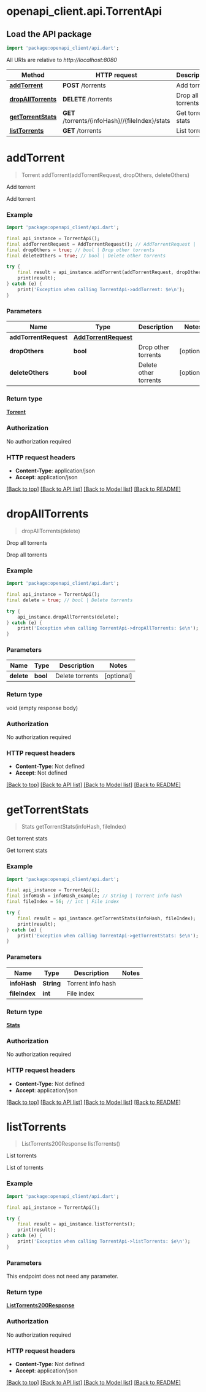 # openapi_client.api.TorrentApi

## Load the API package
```dart
import 'package:openapi_client/api.dart';
```

All URIs are relative to *http://localhost:8080*

Method | HTTP request | Description
------------- | ------------- | -------------
[**addTorrent**](TorrentApi.md#addtorrent) | **POST** /torrents | Add torrent
[**dropAllTorrents**](TorrentApi.md#dropalltorrents) | **DELETE** /torrents | Drop all torrents
[**getTorrentStats**](TorrentApi.md#gettorrentstats) | **GET** /torrents/{infoHash}//{fileIndex}/stats | Get torrent stats
[**listTorrents**](TorrentApi.md#listtorrents) | **GET** /torrents | List torrents


# **addTorrent**
> Torrent addTorrent(addTorrentRequest, dropOthers, deleteOthers)

Add torrent

Add torrent

### Example
```dart
import 'package:openapi_client/api.dart';

final api_instance = TorrentApi();
final addTorrentRequest = AddTorrentRequest(); // AddTorrentRequest | 
final dropOthers = true; // bool | Drop other torrents
final deleteOthers = true; // bool | Delete other torrents

try {
    final result = api_instance.addTorrent(addTorrentRequest, dropOthers, deleteOthers);
    print(result);
} catch (e) {
    print('Exception when calling TorrentApi->addTorrent: $e\n');
}
```

### Parameters

Name | Type | Description  | Notes
------------- | ------------- | ------------- | -------------
 **addTorrentRequest** | [**AddTorrentRequest**](AddTorrentRequest.md)|  | 
 **dropOthers** | **bool**| Drop other torrents | [optional] 
 **deleteOthers** | **bool**| Delete other torrents | [optional] 

### Return type

[**Torrent**](Torrent.md)

### Authorization

No authorization required

### HTTP request headers

 - **Content-Type**: application/json
 - **Accept**: application/json

[[Back to top]](#) [[Back to API list]](../README.md#documentation-for-api-endpoints) [[Back to Model list]](../README.md#documentation-for-models) [[Back to README]](../README.md)

# **dropAllTorrents**
> dropAllTorrents(delete)

Drop all torrents

Drop all torrents

### Example
```dart
import 'package:openapi_client/api.dart';

final api_instance = TorrentApi();
final delete = true; // bool | Delete torrents

try {
    api_instance.dropAllTorrents(delete);
} catch (e) {
    print('Exception when calling TorrentApi->dropAllTorrents: $e\n');
}
```

### Parameters

Name | Type | Description  | Notes
------------- | ------------- | ------------- | -------------
 **delete** | **bool**| Delete torrents | [optional] 

### Return type

void (empty response body)

### Authorization

No authorization required

### HTTP request headers

 - **Content-Type**: Not defined
 - **Accept**: Not defined

[[Back to top]](#) [[Back to API list]](../README.md#documentation-for-api-endpoints) [[Back to Model list]](../README.md#documentation-for-models) [[Back to README]](../README.md)

# **getTorrentStats**
> Stats getTorrentStats(infoHash, fileIndex)

Get torrent stats

Get torrent stats

### Example
```dart
import 'package:openapi_client/api.dart';

final api_instance = TorrentApi();
final infoHash = infoHash_example; // String | Torrent info hash
final fileIndex = 56; // int | File index

try {
    final result = api_instance.getTorrentStats(infoHash, fileIndex);
    print(result);
} catch (e) {
    print('Exception when calling TorrentApi->getTorrentStats: $e\n');
}
```

### Parameters

Name | Type | Description  | Notes
------------- | ------------- | ------------- | -------------
 **infoHash** | **String**| Torrent info hash | 
 **fileIndex** | **int**| File index | 

### Return type

[**Stats**](Stats.md)

### Authorization

No authorization required

### HTTP request headers

 - **Content-Type**: Not defined
 - **Accept**: application/json

[[Back to top]](#) [[Back to API list]](../README.md#documentation-for-api-endpoints) [[Back to Model list]](../README.md#documentation-for-models) [[Back to README]](../README.md)

# **listTorrents**
> ListTorrents200Response listTorrents()

List torrents

List of torrents

### Example
```dart
import 'package:openapi_client/api.dart';

final api_instance = TorrentApi();

try {
    final result = api_instance.listTorrents();
    print(result);
} catch (e) {
    print('Exception when calling TorrentApi->listTorrents: $e\n');
}
```

### Parameters
This endpoint does not need any parameter.

### Return type

[**ListTorrents200Response**](ListTorrents200Response.md)

### Authorization

No authorization required

### HTTP request headers

 - **Content-Type**: Not defined
 - **Accept**: application/json

[[Back to top]](#) [[Back to API list]](../README.md#documentation-for-api-endpoints) [[Back to Model list]](../README.md#documentation-for-models) [[Back to README]](../README.md)

